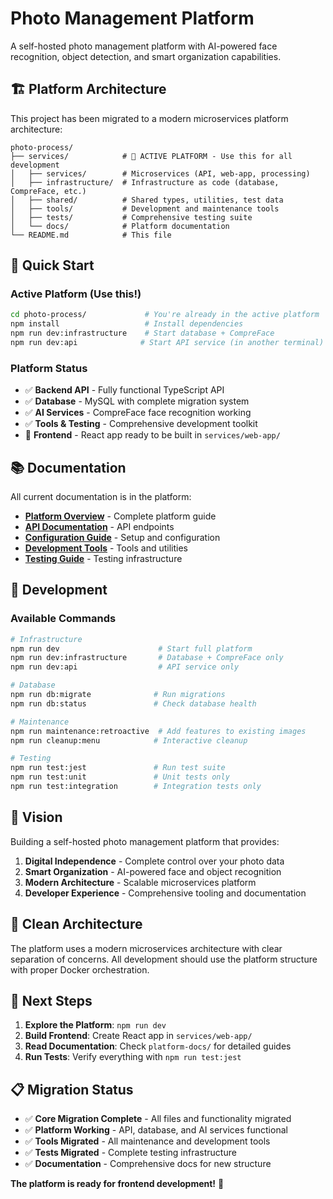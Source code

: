 # Photo Management Platform

A self-hosted photo management platform with AI-powered face recognition, object detection, and smart organization capabilities.

## 🏗️ **Platform Architecture**

This project has been migrated to a modern microservices platform architecture:

```
photo-process/
├── services/            # 🚀 ACTIVE PLATFORM - Use this for all development
│   ├── services/        # Microservices (API, web-app, processing)
│   ├── infrastructure/  # Infrastructure as code (database, CompreFace, etc.)
│   ├── shared/          # Shared types, utilities, test data
│   ├── tools/           # Development and maintenance tools
│   ├── tests/           # Comprehensive testing suite
│   └── docs/            # Platform documentation
└── README.md            # This file
```

## 🚀 **Quick Start**

### **Active Platform** (Use this!)
```bash
cd photo-process/             # You're already in the active platform
npm install                   # Install dependencies
npm run dev:infrastructure    # Start database + CompreFace
npm run dev:api              # Start API service (in another terminal)
```

### **Platform Status**
- ✅ **Backend API** - Fully functional TypeScript API
- ✅ **Database** - MySQL with complete migration system
- ✅ **AI Services** - CompreFace face recognition working
- ✅ **Tools & Testing** - Comprehensive development toolkit
- 🔄 **Frontend** - React app ready to be built in `services/web-app/`

## 📚 **Documentation**

All current documentation is in the platform:

- **[Platform Overview](platform-readme.md)** - Complete platform guide
- **[API Documentation](platform-docs/api/API.md)** - API endpoints
- **[Configuration Guide](platform-docs/CONFIG.md)** - Setup and configuration
- **[Development Tools](platform-tools/README.md)** - Tools and utilities
- **[Testing Guide](platform-tests/README.md)** - Testing infrastructure

## 🔧 **Development**

### **Available Commands**
```bash
# Infrastructure
npm run dev                      # Start full platform
npm run dev:infrastructure       # Database + CompreFace only
npm run dev:api                  # API service only

# Database
npm run db:migrate              # Run migrations
npm run db:status               # Check database health

# Maintenance
npm run maintenance:retroactive  # Add features to existing images
npm run cleanup:menu            # Interactive cleanup

# Testing
npm run test:jest               # Run test suite
npm run test:unit               # Unit tests only
npm run test:integration        # Integration tests only
```

## 🎯 **Vision**

Building a self-hosted photo management platform that provides:

1. **Digital Independence** - Complete control over your photo data
2. **Smart Organization** - AI-powered face and object recognition
3. **Modern Architecture** - Scalable microservices platform
4. **Developer Experience** - Comprehensive tooling and documentation

## 📁 **Clean Architecture**

The platform uses a modern microservices architecture with clear separation of concerns. All development should use the platform structure with proper Docker orchestration.

## 🏁 **Next Steps**

1. **Explore the Platform**: `npm run dev`
2. **Build Frontend**: Create React app in `services/web-app/`
3. **Read Documentation**: Check `platform-docs/` for detailed guides
4. **Run Tests**: Verify everything with `npm run test:jest`

## 📋 **Migration Status**

- ✅ **Core Migration Complete** - All files and functionality migrated
- ✅ **Platform Working** - API, database, and AI services functional
- ✅ **Tools Migrated** - All maintenance and development tools
- ✅ **Tests Migrated** - Complete testing infrastructure
- ✅ **Documentation** - Comprehensive docs for new structure

**The platform is ready for frontend development!** 🚀